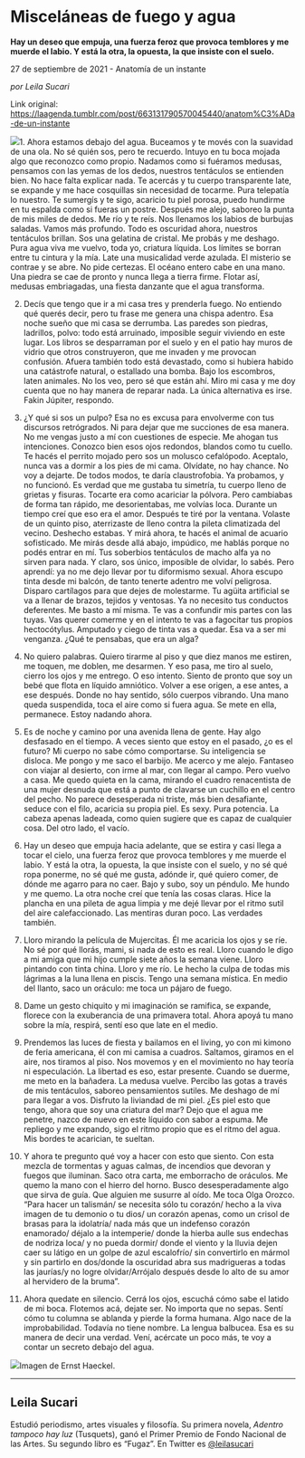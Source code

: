 # Misceláneas de fuego y agua

**Hay un deseo que empuja, una fuerza feroz que provoca temblores y me muerde el labio. Y está la otra, la opuesta, la que insiste con el suelo.**

27 de septiembre de 2021 - Anatomía de un instante

_por Leila Sucari_

Link original: https://laagenda.tumblr.com/post/663131790570045440/anatom%C3%ADa-de-un-instante

![](https://64.media.tumblr.com/a425e94b85877d9128177074a0890627/a8773fe74092cd88-ea/s500x750/a33770478862896d1e416bb76a0f46df70a84435.jpg)1. Ahora estamos debajo del agua. Buceamos y te movés con la suavidad de una ola. No sé quién sos, pero te recuerdo. Intuyo en tu boca mojada algo que reconozco como propio. Nadamos como si fuéramos medusas, pensamos con las yemas de los dedos, nuestros tentáculos se entienden bien. No hace falta explicar nada. Te acercás y tu cuerpo transparente late, se expande y me hace cosquillas sin necesidad de tocarme. Pura telepatía lo nuestro. Te sumergís y te sigo, acaricio tu piel porosa, puedo hundirme en tu espalda como si fueras un postre. Después me alejo, saboreo la punta de mis miles de dedos. Me río y te reís. Nos llenamos los labios de burbujas saladas. Vamos más profundo. Todo es oscuridad ahora, nuestros tentáculos brillan. Sos una gelatina de cristal. Me probás y me deshago. Pura agua viva me vuelvo, toda yo, criatura líquida. Los límites se borran entre tu cintura y la mía. Late una musicalidad verde azulada. El misterio se contrae y se abre. No pide certezas. El océano entero cabe en una mano. Una piedra se cae de pronto y nunca llega a tierra firme. Flotar así, medusas embriagadas, una fiesta danzante que el agua transforma.

2. Decís que tengo que ir a mi casa tres y prenderla fuego. No entiendo qué querés decir, pero tu frase me genera una chispa adentro. Esa noche sueño que mi casa se derrumba. Las paredes son piedras, ladrillos, polvo: todo está arruinado, imposible seguir viviendo en este lugar. Los libros se desparraman por el suelo y en el patio hay muros de vidrio que otros construyeron, que me invaden y me provocan confusión. Afuera también todo está devastado, como si hubiera habido una catástrofe natural, o estallado una bomba. Bajo los escombros, laten animales. No los veo, pero sé que están ahí. Miro mi casa y me doy cuenta que no hay manera de reparar nada. La única alternativa es irse. Fakin Júpiter, respondo.

3. ¿Y qué si sos un pulpo? Esa no es excusa para envolverme con tus discursos retrógrados. Ni para dejar que me succiones de esa manera. No me vengas justo a mí con cuestiones de especie. Me ahogan tus intenciones. Conozco bien esos ojos redondos, blandos como tu cuello. Te hacés el perrito mojado pero sos un molusco cefalópodo. Aceptalo, nunca vas a dormir a los pies de mi cama. Olvídate, no hay chance. No voy a dejarte. De todos modos, te daría claustrofobia. Ya probamos, y no funcionó. Es verdad que me gustaba tu simetría, tu cuerpo lleno de grietas y fisuras. Tocarte era como acariciar la pólvora. Pero cambiabas de forma tan rápido, me desorientabas, me volvías loca. Durante un tiempo creí que eso era el amor. Después te tiré por la ventana. Volaste de un quinto piso, aterrizaste de lleno contra la pileta climatizada del vecino. Deshecho estabas. Y mirá ahora, te hacés el animal de acuario sofisticado. Me mirás desde allá abajo, impúdico, me hablás porque no podés entrar en mí. Tus soberbios tentáculos de macho alfa ya no sirven para nada. Y claro, sos único, imposible de olvidar, lo sabés. Pero aprendí: ya no me dejo llevar por tu diformismo sexual. Ahora escupo tinta desde mi balcón, de tanto tenerte adentro me volví peligrosa. Disparo cartílagos para que dejes de molestarme. Tu agüita artificial se va a llenar de brazos, tejidos y ventosas. Ya no necesito tus conductos deferentes.  Me basto a mí misma. Te vas a confundir mis partes con las tuyas. Vas querer comerme y en el intento te vas a fagocitar tus propios hectocótylus. Amputado y ciego de tinta vas a quedar. Esa va a ser mi venganza. ¿Qué te pensabas, que era un alga?

4. No quiero palabras. Quiero tirarme al piso y que diez manos me estiren, me toquen, me doblen, me desarmen. Y eso pasa, me tiro al suelo, cierro los ojos y me entrego. O eso intento. Siento de pronto que soy un bebé que flota en líquido amniótico. Volver a ese origen, a ese antes, a ese después. Donde no hay sentido, sólo cuerpos vibrando. Una mano queda suspendida, toca el aire como si fuera agua. Se mete en ella, permanece. Estoy nadando ahora.

5. Es de noche y camino por una avenida llena de gente. Hay algo desfasado en el tiempo. A veces siento que estoy en el pasado, ¿o es el futuro? Mi cuerpo no sabe cómo comportarse. Su inteligencia se disloca. Me pongo y me saco el barbijo. Me acerco y me alejo. Fantaseo con viajar al desierto, con irme al mar, con llegar al campo. Pero vuelvo a casa. Me quedo quieta en la cama, mirando el cuadro renacentista de una mujer desnuda que está a punto de clavarse un cuchillo en el centro del pecho. No parece desesperada ni triste, más bien desafiante, seduce con el filo, acaricia su propia piel. Es sexy. Pura potencia. La cabeza apenas ladeada, como quien sugiere que es capaz de cualquier cosa. Del otro lado, el vacío.

6. Hay un deseo que empuja hacia adelante, que se estira y casi llega a tocar el cielo, una fuerza feroz que provoca temblores y me muerde el labio. Y está la otra, la opuesta, la que insiste con el suelo, y no sé qué ropa ponerme, no sé qué me gusta, adónde ir, qué quiero comer, de dónde me agarro para no caer. Bajo y subo, soy un péndulo. Me hundo y me quemo. La otra noche creí que tenía las cosas claras. Hice la plancha en una pileta de agua limpia y me dejé llevar por el ritmo sutil del aire calefaccionado. Las mentiras duran poco. Las verdades también.

7. Lloro mirando la película de Mujercitas. Él me acaricia los ojos y se ríe. No sé por qué llorás, mami, si nada de esto es real. Lloro cuando le digo a mi amiga que mi hijo cumple siete años la semana viene. Lloro pintando con tinta china. Lloro y me río. Le hecho la culpa de todas mis lágrimas a la luna llena en piscis. Tengo una semana mística. En medio del llanto, saco un oráculo: me toca un pájaro de fuego.

8. Dame un gesto chiquito y mi imaginación se ramifica, se expande, florece con la exuberancia de una primavera total. Ahora apoyá tu mano sobre la mía, respirá, sentí eso que late en el medio.

9. Prendemos las luces de fiesta y bailamos en el living, yo con mi kimono de feria americana, él con mi camisa a cuadros. Saltamos, giramos en el aire, nos tiramos al piso. Nos movemos y en el movimiento no hay teoría ni especulación. La libertad es eso, estar presente. Cuando se duerme, me meto en la bañadera. La medusa vuelve. Percibo las gotas a través de mis tentáculos, saboreo pensamientos sutiles. Me deshago de mí para llegar a vos. Disfruto la liviandad de mi piel. ¿Es piel esto que tengo, ahora que soy una criatura del mar? Dejo que el agua me penetre, nazco de nuevo en este líquido con sabor a espuma. Me repliego y me expando, sigo el ritmo propio que es el ritmo del agua. Mis bordes te acarician, te sueltan.

10. Y ahora te pregunto qué voy a hacer con esto que siento. Con esta mezcla de tormentas y aguas calmas, de incendios que devoran y fuegos que iluminan. Saco otra carta, me emborracho de oráculos. Me quemo la mano con el hierro del horno. Busco desesperadamente algo que sirva de guía. Que alguien me susurre al oído. Me toca Olga Orozco. “Para hacer un talismán/ se necesita sólo tu corazón/ hecho a la viva imagen de tu demonio o tu dios/ un corazón apenas, como un crisol de brasas para la idolatría/ nada más que un indefenso corazón enamorado/ déjalo a la intemperie/ donde la hierba aulle sus endechas de nodriza loca/ y no pueda dormir/ donde el viento y la lluvia dejen caer su látigo en un golpe de azul escalofrío/ sin convertirlo en mármol y sin partirlo en dos/donde la oscuridad abra sus madrigueras a todas las jaurías/y no logre olvidar/Arrójalo después desde lo alto de su amor al hervidero de la bruma”.

11. Ahora quedate en silencio. Cerrá los ojos, escuchá cómo sabe el latido de mi boca. Flotemos acá, dejate ser. No importa que no sepas. Sentí cómo tu columna se ablanda y pierde la forma humana. Algo nace de la improbabilidad. Todavía no tiene nombre. La lengua balbucea. Esa es su manera de decir una verdad. Vení, acércate un poco más, te voy a contar un secreto debajo del agua.

![](https://64.media.tumblr.com/e6249d21cf8777bfe701dab7f3cbbe9a/a8773fe74092cd88-31/s500x750/8f7cd39c2e014c02c761b2b2d8d06f48bfe2f89f.jpg)Imagen de Ernst Haeckel.

---

Leila Sucari
------------

 Estudió periodismo, artes visuales y filosofía. Su primera novela, *Adentro tampoco hay luz* (Tusquets), ganó el Primer Premio de Fondo Nacional de las Artes. Su segundo libro es “Fugaz”. En Twitter es [@leilasucari](https://twitter.com/leilasucari) 

